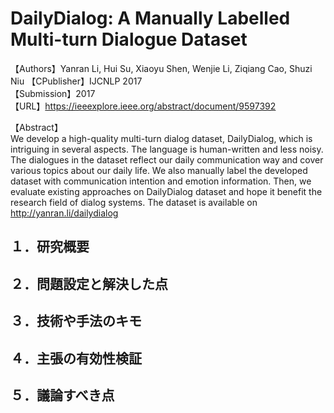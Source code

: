 # DailyDialog: A Manually Labelled Multi-turn Dialogue Dataset


【Authors】Yanran Li, Hui Su, Xiaoyu Shen, Wenjie Li, Ziqiang Cao, Shuzi Niu
【CPublisher】IJCNLP 2017  
【Submission】2017  
【URL】[https://ieeexplore.ieee.org/abstract/document/9597392  ](https://aclanthology.org/I17-1099/)

【Abstract】  
We develop a high-quality multi-turn dialog dataset, DailyDialog, which is intriguing in several aspects. The language is human-written and less noisy. The dialogues in the dataset reflect our daily communication way and cover various topics about our daily life. We also manually label the developed dataset with communication intention and emotion information. Then, we evaluate existing approaches on DailyDialog dataset and hope it benefit the research field of dialog systems. The dataset is available on http://yanran.li/dailydialog  

## １．研究概要  

## ２．問題設定と解決した点  

## ３．技術や手法のキモ

## ４．主張の有効性検証

## ５．議論すべき点
